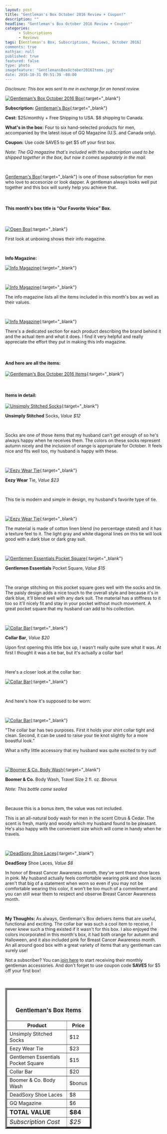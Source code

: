```yaml
---
layout: post
title: "Gentleman's Box October 2016 Review + Coupon!"
description: ""
headline: "Gentleman's Box October 2016 Review + Coupon!"
categories: 
      - Subscriptions
      - Reviews
tags: [Gentleman's Box, Subscriptions, Reviews, October 2016]
comments: true
mathjax: null
published: true
featured: false
type: photo
imagefeature: "GentlemansBoxOctober2016Items.jpg"
date: 2016-10-31 09:51:39 -08:00
---
```


<i><font size="2">Disclosure: This box was sent to me in exchange for an honest review.</font></i>

[![Gentleman's Box October 2016 Box](http://whatsupmailbox.com/images/GentlemansBoxOctober2016Box.jpg)](http://gentlemansbox.pxf.io/c/164125/331548/5011){:target="_blank"}

**Subscription:** [Gentleman's Box](http://gentlemansbox.pxf.io/c/164125/331548/5011){:target="_blank"}

**Cost:** $25/monthly + Free Shipping to USA. $8 shipping to Canada.

**What's in the box:** Four to six hand-selected products for men, accompanied by the latest issue of GQ Magazine (U.S. and Canada only).

**Coupon:** Use code SAVE5 to get $5 off your first box.

*Note: The GQ magazine that's included with the subscription used to be shipped together in the box, but now it comes separately in the mail.*

<br>

[Gentleman's Box](http://gentlemansbox.pxf.io/c/164125/331548/5011){:target="_blank"} is one of those subscription for men who love to accesorize or look dapper. A gentleman always looks well put together and this box will surely help you achieve that.

<br>

<H4>This month's box title is “Our Favorite Voice” Box.</H4>

<br>


[![Open Box](http://whatsupmailbox.com/images/GentlemansBoxOctober2016OpenBox.jpg)](http://gentlemansbox.pxf.io/c/164125/331548/5011){:target="_blank"}

First look at unboxing shows their info magazine.

<br>

<p><b>Info Magazine:</b></p>

[![Info Magazine](http://whatsupmailbox.com/images/GentlemansBoxOctober2016Info.jpg)](http://gentlemansbox.pxf.io/c/164125/331548/5011){:target="_blank"}

<br>

[![Info Magazine](http://whatsupmailbox.com/images/GentlemansBoxOctober2016Info02.jpg)](http://gentlemansbox.pxf.io/c/164125/331548/5011){:target="_blank"}

The info magazine lists all the items included in this month's box as well as their values.

<br>

[![Info Magazine](http://whatsupmailbox.com/images/GentlemansBoxOctober2016Info03.jpg)](http://gentlemansbox.pxf.io/c/164125/331548/5011){:target="_blank"}

There's a dedicated section for each product describing the brand behind it and the actual item and what it does. I find it very helpful and really appreciate the effort they put in making this info magazine.

<br>

<H4>And here are all the items:</H4>

[![Gentleman's Box October 2016 Items](http://whatsupmailbox.com/images/GentlemansBoxOctober2016Items.jpg)](http://gentlemansbox.pxf.io/c/164125/331548/5011){:target="_blank"}

<br>

<H4>Items in detail:</H4>

[![Unsimply Stitched Socks](http://whatsupmailbox.com/images/GentlemansBoxOctober2016UnsimplyStitchedSocks.jpg)](http://gentlemansbox.pxf.io/c/164125/331548/5011){:target="_blank"}

**Unsimply Stitched** Socks, *Value $12*

<br>

Socks are one of those items that my husband can't get enough of so he's always happy when he receives them. The colors on these socks represent autumn nicely and the inclusion of orange is appropriate for October. It feels nice and fits well too, my husband is happy with these.

<br>

[![Eezy Wear Tie](http://whatsupmailbox.com/images/GentlemansBoxOctober2016EezyWearTie.jpg)](http://gentlemansbox.pxf.io/c/164125/331548/5011){:target="_blank"}

**Eezy Wear** Tie, *Value $23*

<br>

This tie is modern and simple in design, my husband's favorite type of tie.

<br>

[![Eezy Wear Tie](http://whatsupmailbox.com/images/GentlemansBoxOctober2016EezyWearTie02.jpg)](http://gentlemansbox.pxf.io/c/164125/331548/5011){:target="_blank"}

The material is made of cotton linen blend (no percentage stated) and it has a texture feel to it. The light gray and white diagonal lines on this tie will look good with a dark blue or dark gray suit.

<br>

[![Gentlemen Essentials Pocket Square](http://whatsupmailbox.com/images/GentlemansBoxOctober2016GentlemenEssentialsPocketSquare.jpg)](http://gentlemansbox.pxf.io/c/164125/331548/5011){:target="_blank"}

**Gentlemen Essentials** Pocket Square, *Value $15*

<br>

The orange stitching on this pocket square goes well with the socks and tie. The paisly design adds a nice touch to the overall style and because it's in dark blue, it'll blend well with any dark suit. The material has a stiffness to it too so it'll nicely fit and stay in your pocket without much movement. A great pocket square that my husband can add to his collection.

<br>

[![Collar Bar](http://whatsupmailbox.com/images/GentlemansBoxOctober2016CollarBar.jpg)](http://gentlemansbox.pxf.io/c/164125/331548/5011){:target="_blank"}

**Collar Bar**, *Value $20*

Upon first opening this little box up, I wasn't really quite sure what it was. At first I thought it was a tie bar, but it's actually a collar bar!

<br>

Here's a closer look at the collar bar:

[![Collar Bar](http://whatsupmailbox.com/images/GentlemansBoxOctober2016CollarBar02.jpg)](http://gentlemansbox.pxf.io/c/164125/331548/5011){:target="_blank"}

<br>

And here's how it's supposed to be worn:

<br>

[![Collar Bar](http://whatsupmailbox.com/images/GentlemansBoxOctober2016CollarBarInfo.jpg)](http://gentlemansbox.pxf.io/c/164125/331548/5011){:target="_blank"}

"The collar bar has two purposes. First it holds your shirt collar tight and clean. Second, it can be used to raise your tie knot slightly for a more boastful look."

What a nifty little accessory that my husband was quite excited to try out!

<br>

[![Boomer & Co. Body Wash](http://whatsupmailbox.com/images/GentlemansBoxOctober2016BoomerCoOrganicWash.jpg)](http://gentlemansbox.pxf.io/c/164125/331548/5011){:target="_blank"}

**Boomer & Co.** Body Wash, Travel Size 2 fl. oz. *$bonus*

*Note: This bottle came sealed*

<br>

Because this is a bonus item, the value was not included.

This is an all-natural body wash for men in the scent Citrus & Cedar. The scent is fresh, manly and woody which my husband found to be pleasant. He's also happy with the convenient size which will come in handy when he travels.

<br>

[![DeadSoxy Shoe Laces](http://whatsupmailbox.com/images/GentlemansBoxOctober2016CollarBar.jpg)](http://gentlemansbox.pxf.io/c/164125/331548/5011){:target="_blank"}

**DeadSoxy** Shoe Laces, *Value $8*

In honor of Breast Cancer Awareness month, they've sent these shoe laces in pink. My husband actually feels comfortable wearing pink and shoe laces aren't that big of a statement when worn so even if you may not be comfortable wearing this color, it won't be too much of a commitment and you can still wear them to respect and observe Breast Cancer Awareness month.

<br>

<i class="icon-exclamation-sign"></i> **My Thoughts:** As always, Gentleman's Box delivers items that are useful, functional and exciting. The collar bar was such a cool item to receive, I never knew such a thing existed if it wasn't for this box. I also enjoyed the colors incorporated in this month's box, it had both orange for autumn and Halloween, and it also included pink for Breast Cancer Awareness month. An all around good box with a great variety of items that any gentleman can surely use!

Not a subscriber? You can [join here](http://gentlemansbox.pxf.io/c/164125/331548/5011) to start receiving their monthly gentleman accessories. And don't forget to use coupon code **SAVE5** for $5 off your first box!

<br>

<TABLE  BORDER="5" style="width:55%">
   <TR>
      <TH COLSPAN="2">
         <H3><BR><center>Gentleman's Box Items</center></H3>
      </TH>
   </TR>
      <TH>Product</TH>
      <TH>Price</TH>
  <TR>
      <TD>Unsimply Stitched Socks</TD>
      <TD>$12</TD>
   </TR>
   <TR>
      <TD>Eezy Wear Tie</TD>
      <TD>$23</TD>
   </TR>
  <TR>
      <TD>Gentlemen Essentials Pocket Square</TD>
      <TD>$15</TD>
   </TR>
   <TR>
      <TD>Collar Bar</TD>
      <TD>$20</TD>
   </TR>
   <TR>
      <TD>Boomer & Co. Body Wash</TD>
      <TD>$bonus</TD>
   </TR>
   <TR>
      <TD>DeadSoxy Shoe Laces</TD>
      <TD>$8</TD>
   </TR>
   <TR>
      <TD>GQ Magazine</TD>
      <TD>$6</TD>
   </TR>
   <TR>
      <TD><b><big>TOTAL VALUE</big></b></TD>
      <TD><b><big>$84</big></b></TD>
   </TR>
   <TR>
      <TD><i><big>Subscription Cost</big></i></TD>
      <TD><i><big>$25</big></i></TD>
   </TR>
</TABLE>
